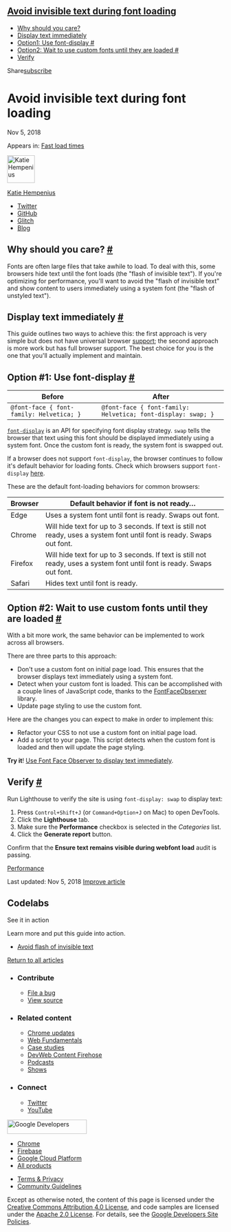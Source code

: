 





## <a href="#avoid-invisible-text-during-font-loading" class="w-toc__header--link">Avoid invisible text during font loading</a>

- [Why should you care?](#why-should-you-care)
- [Display text immediately](#display-text-immediately)
- [Option1: Use font-display \#](#option-1:-use-font-display)
- [Option2: Wait to use custom fonts until they are loaded \#](#option-2:-wait-to-use-custom-fonts-until-they-are-loaded)
- [Verify](#verify)

Share<a href="/newsletter/" class="gc-analytics-event w-actions__fab w-actions__fab--subscribe"><span>subscribe</span></a>

# Avoid invisible text during font loading

Nov 5, 2018

<span class="w-post-signpost__title">Appears in:</span> <a href="/fast" class="w-post-signpost__link">Fast load times</a>

[<img src="https://web-dev.imgix.net/image/admin/fZo7BJGec2MNRt6cWpeh.jpg?auto=format&amp;fit=crop&amp;h=64&amp;w=64" alt="Katie Hempenius" class="w-author__image" sizes="(min-width: 64px) 64px, calc(100vw - 48px)" srcset="https://web-dev.imgix.net/image/admin/fZo7BJGec2MNRt6cWpeh.jpg?fit=crop&amp;h=64&amp;w=64&amp;auto=format&amp;dpr=1&amp;q=75, https://web-dev.imgix.net/image/admin/fZo7BJGec2MNRt6cWpeh.jpg?fit=crop&amp;h=64&amp;w=64&amp;auto=format&amp;dpr=2&amp;q=50 2x, https://web-dev.imgix.net/image/admin/fZo7BJGec2MNRt6cWpeh.jpg?fit=crop&amp;h=64&amp;w=64&amp;auto=format&amp;dpr=3&amp;q=35 3x, https://web-dev.imgix.net/image/admin/fZo7BJGec2MNRt6cWpeh.jpg?fit=crop&amp;h=64&amp;w=64&amp;auto=format&amp;dpr=4&amp;q=23 4x, https://web-dev.imgix.net/image/admin/fZo7BJGec2MNRt6cWpeh.jpg?fit=crop&amp;h=64&amp;w=64&amp;auto=format&amp;dpr=5&amp;q=20 5x" width="64" height="64" />](/authors/katiehempenius/)

<a href="/authors/katiehempenius/" class="w-author__name-link">Katie Hempenius</a>

- <a href="https://twitter.com/katiehempenius" class="w-author__link">Twitter</a>
- <a href="https://github.com/khempenius" class="w-author__link">GitHub</a>
- <a href="https://glitch.com/@khempenius" class="w-author__link">Glitch</a>
- <a href="https://katiehempenius.com/" class="w-author__link">Blog</a>

## Why should you care? <a href="#why-should-you-care" class="w-headline-link">#</a>

Fonts are often large files that take awhile to load. To deal with this, some browsers hide text until the font loads (the "flash of invisible text"). If you're optimizing for performance, you'll want to avoid the "flash of invisible text" and show content to users immediately using a system font (the "flash of unstyled text").

## Display text immediately <a href="#display-text-immediately" class="w-headline-link">#</a>

This guide outlines two ways to achieve this: the first approach is very simple but does not have universal browser [support](https://caniuse.com/#search=font-display); the second approach is more work but has full browser support. The best choice for you is the one that you'll actually implement and maintain.

## Option \#1: Use font-display <a href="#option-1:-use-font-display" class="w-headline-link">#</a>

<table><thead><tr class="header"><th>Before</th><th>After</th></tr></thead><tbody><tr class="odd"><td><code>@font-face { font-family: Helvetica; }</code></td><td><code>@font-face { font-family: Helvetica; font-display: swap; }</code></td></tr></tbody></table>

[`font-display`](https://developer.mozilla.org/en-US/docs/Web/CSS/@font-face/font-display) is an API for specifying font display strategy. `swap` tells the browser that text using this font should be displayed immediately using a system font. Once the custom font is ready, the system font is swapped out.

If a browser does not support `font-display`, the browser continues to follow it's default behavior for loading fonts. Check which browsers support `font-display` [here](https://caniuse.com/#search=font-display).

These are the default font-loading behaviors for common browsers:

<table><thead><tr class="header"><th><strong>Browser</strong></th><th><strong>Default behavior if font is not ready…</strong></th></tr></thead><tbody><tr class="odd"><td>Edge</td><td>Uses a system font until font is ready. Swaps out font.</td></tr><tr class="even"><td>Chrome</td><td>Will hide text for up to 3 seconds. If text is still not ready, uses a system font until font is ready. Swaps out font.</td></tr><tr class="odd"><td>Firefox</td><td>Will hide text for up to 3 seconds. If text is still not ready, uses a system font until font is ready. Swaps out font.</td></tr><tr class="even"><td>Safari</td><td>Hides text until font is ready.</td></tr></tbody></table>

## Option \#2: Wait to use custom fonts until they are loaded <a href="#option-2:-wait-to-use-custom-fonts-until-they-are-loaded" class="w-headline-link">#</a>

With a bit more work, the same behavior can be implemented to work across all browsers.

There are three parts to this approach:

- Don't use a custom font on initial page load. This ensures that the browser displays text immediately using a system font.
- Detect when your custom font is loaded. This can be accomplished with a couple lines of JavaScript code, thanks to the [FontFaceObserver](https://github.com/bramstein/fontfaceobserver) library.
- Update page styling to use the custom font.

Here are the changes you can expect to make in order to implement this:

- Refactor your CSS to not use a custom font on initial page load.
- Add a script to your page. This script detects when the custom font is loaded and then will update the page styling.

**Try it**! [Use Font Face Observer to display text immediately](/codelab-avoid-invisible-text).

## Verify <a href="#verify" class="w-headline-link">#</a>

Run Lighthouse to verify the site is using `font-display: swap` to display text:

1.  Press `Control+Shift+J` (or `Command+Option+J` on Mac) to open DevTools.
2.  Click the **Lighthouse** tab.
3.  Make sure the **Performance** checkbox is selected in the _Categories_ list.
4.  Click the **Generate report** button.

Confirm that the **Ensure text remains visible during webfont load** audit is passing.

<a href="/tags/performance/" class="w-chip">Performance</a>

<span class="w-mr--sm">Last updated: Nov 5, 2018 </span>[Improve article](https://github.com/GoogleChrome/web.dev/blob/master/src/site/content/en/fast/avoid-invisible-text/index.md)

## Codelabs

See it in action

Learn more and put this guide into action.

- <a href="/codelab-avoid-invisible-text/" class="w-callout__link w-callout__link--codelab">Avoid flash of invisible text</a>

<a href="/fast" class="gc-analytics-event w-article-navigation__link w-article-navigation__link--back w-article-navigation__link--single">Return to all articles</a>

- ### Contribute

  - <a href="https://github.com/GoogleChrome/web.dev/issues/new?assignees=&amp;labels=bug&amp;template=bug_report.md&amp;title=" class="w-footer__linkbox-link">File a bug</a>
  - <a href="https://github.com/googlechrome/web.dev" class="w-footer__linkbox-link">View source</a>

- ### Related content

  - <a href="https://blog.chromium.org/" class="w-footer__linkbox-link">Chrome updates</a>
  - <a href="https://developers.google.com/web/" class="w-footer__linkbox-link">Web Fundamentals</a>
  - <a href="https://developers.google.com/web/showcase/" class="w-footer__linkbox-link">Case studies</a>
  - <a href="https://devwebfeed.appspot.com/" class="w-footer__linkbox-link">DevWeb Content Firehose</a>
  - <a href="/podcasts/" class="w-footer__linkbox-link">Podcasts</a>
  - <a href="/shows/" class="w-footer__linkbox-link">Shows</a>

- ### Connect

  - <a href="https://www.twitter.com/ChromiumDev" class="w-footer__linkbox-link">Twitter</a>
  - <a href="https://www.youtube.com/user/ChromeDevelopers" class="w-footer__linkbox-link">YouTube</a>

<a href="https://developers.google.com/" class="w-footer__utility-logo-link"><img src="/images/lockup-color.png" alt="Google Developers" class="w-footer__utility-logo" width="185" height="33" /></a>

- <a href="https://developer.chrome.com/" class="w-footer__utility-link">Chrome</a>
- <a href="https://firebase.google.com/" class="w-footer__utility-link">Firebase</a>
- <a href="https://cloud.google.com/" class="w-footer__utility-link">Google Cloud Platform</a>
- <a href="https://developers.google.com/products" class="w-footer__utility-link">All products</a>

<!-- -->

- <a href="https://policies.google.com/" class="w-footer__utility-link">Terms &amp; Privacy</a>
- <a href="/community-guidelines/" class="w-footer__utility-link">Community Guidelines</a>

Except as otherwise noted, the content of this page is licensed under the [Creative Commons Attribution 4.0 License](https://creativecommons.org/licenses/by/4.0/), and code samples are licensed under the [Apache 2.0 License](https://www.apache.org/licenses/LICENSE-2.0). For details, see the [Google Developers Site Policies](https://developers.google.com/terms/site-policies).
